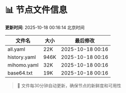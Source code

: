 # 📊 节点文件信息

**更新时间**: 2025-10-18 00:16:14 北京时间

| 文件名 | 大小 | 最后修改 |
|--------|------|----------|
| all.yaml | 22K | 2025-10-18 00:16 |
| history.yaml | 946K | 2025-10-18 00:16 |
| mihomo.yaml | 32K | 2025-10-18 00:16 |
| base64.txt | 19K | 2025-10-18 00:16 |

> 🔄 文件每30分钟自动更新，确保节点的新鲜度和可用性
